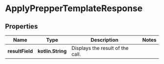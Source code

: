 
# ApplyPrepperTemplateResponse

## Properties
Name | Type | Description | Notes
------------ | ------------- | ------------- | -------------
**resultField** | **kotlin.String** | Displays the result of the call. | 



